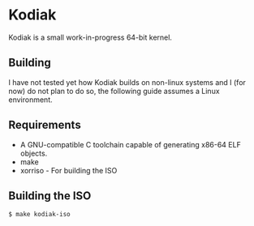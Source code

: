 # Kodiak

Kodiak is a small work-in-progress 64-bit kernel.

## Building

I have not tested yet how Kodiak builds on non-linux systems and I (for now) do
not plan to do so, the following guide assumes a Linux environment.

## Requirements

- A GNU-compatible C toolchain capable of generating x86-64 ELF objects.
- make 
- xorriso - For building the ISO

## Building the ISO

```
$ make kodiak-iso
```
